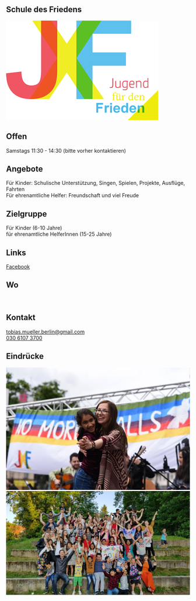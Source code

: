## Schule des Friedens
<img id="topmedia" src="/Begegnungen/Images/SchuleFrieden/logo.png" />

## Offen
Samstags 11:30 - 14:30 (bitte vorher kontaktieren)

## Angebote
Für Kinder: Schulische Unterstützung, Singen, Spielen, Projekte, Ausflüge, Fahrten <br>
Für ehrenamtliche Helfer: Freundschaft und viel Freude

## Zielgruppe
Für Kinder (6-10 Jahre) <br>
für ehrenamtliche HelferInnen (15-25 Jahre)

## Links
<a class="external_link" href="https://de-de.facebook.com/JugendFuerDenFrieden/">Facebook</a><br>

## Wo
<div id="gmap"></div>
<script>window.onload = showMap('Hausvaterweg 21, 13057 Berlin, 0, 'gmap_mini')</script><br>

## Kontakt
[tobias.mueller.berlin@gmail.com](tobias.mueller.berlin@gmail.com)<br>
<a href="tel:+493061073700 ">030 6107 3700</a>

## Eindrücke
<div class="mediacontainer">
  <img src="Images/SchuleFrieden/1.jpg " />
  <img src="Images/SchuleFrieden/2.jpg " />
</div>
